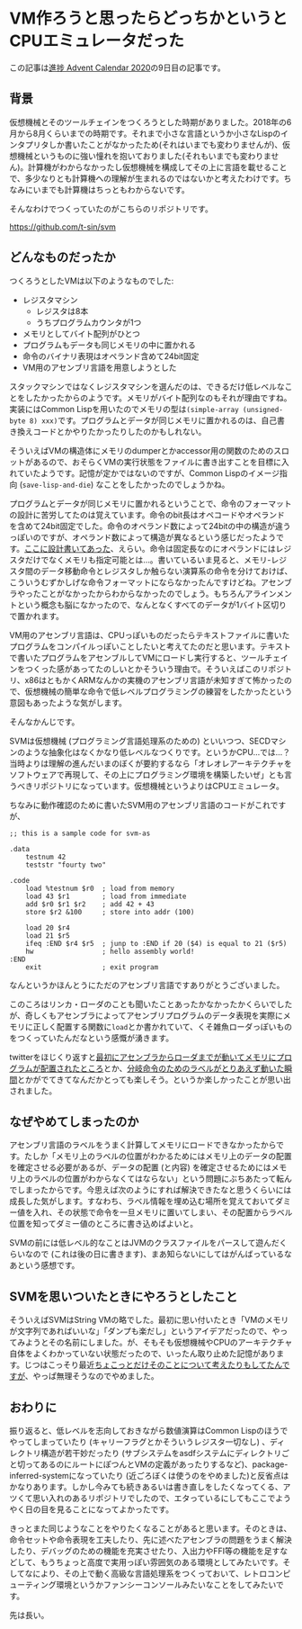 # VM作ろうと思ったらどっちかというとCPUエミュレータだった

この記事は[進捗 Advent Calendar 2020](https://github.com/t-sin/shinchoku-advent-calendar-2020)の9日目の記事です。

## 背景

仮想機械とそのツールチェインをつくろうとした時期がありました。2018年の6月から8月くらいまでの時期です。それまで小さな言語というか小さなLispのインタプリタしか書いたことがなかったため(それはいまでも変わりませんが)、仮想機械というものに強い憧れを抱いておりました(それもいまでも変わりません)。計算機がわからなかったし仮想機械を構成してその上に言語を載せることで、多少なりとも計算機への理解が生まれるのではないかと考えたわけです。ちなみにいまでも計算機はちっともわからないです。

そんなわけでつくっていたのがこちらのリポジトリです。

https://github.com/t-sin/svm

## どんなものだったか

つくろうとしたVMは以下のようなものでした:

- レジスタマシン
    - レジスタは8本
    - うちプログラムカウンタが1つ
- メモリとしてバイト配列がひとつ
- プログラムもデータも同じメモリの中に置かれる
- 命令のバイナリ表現はオペランド含めて24bit固定
- VM用のアセンブリ言語を用意しようとした

スタックマシンではなくレジスタマシンを選んだのは、できるだけ低レベルなことをしたかったからのようです。メモリがバイト配列なのもそれが理由ですね。実装にはCommon Lispを用いたのでメモリの型は`(simple-array (unsigned-byte 8) xxx)`です。プログラムとデータが同じメモリに置かれるのは、自己書き換えコードとかやりたかったりしたのかもしれない。

そういえばVMの構造体にメモリのdumperとかaccessor用の関数のためのスロットがあるので、おそらくVMの実行状態をファイルに書き出すことを目標に入れていたようです。記憶が定かではないのですが、Common Lispのイメージ指向 (`save-lisp-and-die`) なことをしたかったのでしょうかね。

プログラムとデータが同じメモリに置かれるということで、命令のフォーマットの設計に苦労してたのは覚えています。命令のbit長はオペコードやオペランドを含めて24bit固定でした。命令のオペランド数によって24bitの中の構造が違うっぽいのですが、オペランド数によって構造が異なるという感じだったようです。[ここに設計書いてあった](https://github.com/t-sin/svm/blob/master/vm/README.md)、えらい。命令は固定長なのにオペランドにはレジスタだけでなくメモリも指定可能とは…。書いているいま見ると、メモリ-レジスタ間のデータ移動命令とレジスタしか触らない演算系の命令を分けておけば、こういうむずかしげな命令フォーマットにならなかったんですけどね。アセンブラやったことがなかったからわからなかったのでしょう。もちろんアラインメントという概念も脳になかったので、なんとなくすべてのデータが1バイト区切りで置かれます。

VM用のアセンブリ言語は、CPUっぽいものだったらテキストファイルに書いたプログラムをコンパイルっぽいことしたいと考えてたのだと思います。テキストで書いたプログラムをアセンブルしてVMにロードし実行すると、ツールチェインをつくった感があってたのしいとかそういう理由で。そういえばこのリポジトリ、x86はともかくARMなんかの実機のアセンブリ言語が未知すぎて怖かったので、仮想機械の簡単な命令で低レベルプログラミングの練習をしたかったという意図もあったような気がします。

そんなかんじです。

SVMは仮想機械 (プログラミング言語処理系のための) といいつつ、SECDマシンのような抽象化はなくかなり低レベルなつくりです。というかCPU…では…？ 当時よりは理解の進んだいまのぼくが要約するなら「オレオレアーキテクチャをソフトウェアで再現して、その上にプログラミング環境を構築したいぜ」とも言うべきリポジトリになっています。仮想機械というよりはCPUエミュレータ。

ちなみに動作確認のために書いたSVM用のアセンブリ言語のコードがこれですが、

```
;; this is a sample code for svm-as

.data
    testnum 42
    teststr "fourty two"

.code
    load %testnum $r0  ; load from memory
    load 43 $r1        ; load from immediate
    add $r0 $r1 $r2    ; add 42 + 43
    store $r2 &100     ; store into addr (100)

    load 20 $r4
    load 21 $r5
    ifeq :END $r4 $r5  ; junp to :END if 20 ($4) is equal to 21 ($r5)
    hw                 ; hello assembly world!
:END
    exit               ; exit program
```

なんというかほんとうにただのアセンブリ言語ですありがとうございました。

このころはリンカ・ローダのことも聞いたことあったかなかったかくらいでしたが、奇しくもアセンブラによってアセンブリプログラムのデータ表現を実際にメモリに正しく配置する関数に`load`とか書かれていて、くそ雑魚ローダっぽいものをつくっていたんだなという感慨が湧きます。

twitterをほじくり返すと[最初にアセンブラからローダまでが動いてメモリにプログラムが配置されたところ](https://twitter.com/sin_clav/status/1014877206949056517)とか、[分岐命令のためのラベルがとりあえず動いた瞬間](https://twitter.com/sin_clav/status/1018505065114492928)とかがでてきてなんだかとっても楽しそう。というか楽しかったことが思い出されました。

## なぜやめてしまったのか

アセンブリ言語のラベルをうまく計算してメモリにロードできなかったからです。たしか「メモリ上のラベルの位置がわかるためにはメモリ上のデータの配置を確定させる必要があるが、データの配置 (と内容) を確定させるためにはメモリ上のラベルの位置がわからなくてはならない」という問題にぶちあたって転んでしまったからです。今思えば次のようにすれば解決できたなと思うくらいには成長した気がします。すなわち、ラベル情報を埋め込む場所を覚えておいてダミー値を入れ、その状態で命令を一旦メモリに置いてしまい、その配置からラベル位置を知ってダミー値のところに書き込めばよいと。

SVMの前には低レベル的なことはJVMのクラスファイルをパースして遊んだくらいなので (これは後の日に書きます)、まあ知らないにしてはがんばっているなあという感想です。

## SVMを思いついたときにやろうとしたこと

そういえばSVMはString VMの略でした。最初に思い付いたとき「VMのメモリが文字列であればいいな」「ダンプも楽だし」というアイデアだったので、やってみようとその名前にしました。が、そもそも仮想機械やCPUのアーキテクチャ自体をよくわかっていない状態だったので、いったん取り止めた記憶があります。じつはこっそり最近[ちょこっとだけそのことについて考えたりもしてたんですが](https://github.com/t-sin/svm/blob/string-vm/doc/texual-memory.md)、やっぱ無理そうなのでやめました。

## おわりに

振り返ると、低レベルを志向しておきながら数値演算はCommon Lispのほうでやってしまっていたり (キャリーフラグとかそういうレジスタ一切なし) 、ディレクトリ構造が若干妙だったり (サブシステムをasdfシステムにディレクトリごと切ってあるのにルートにぽつんとVMの定義があったりするなど)、package-inferred-systemになっていたり (近ごろぼくは使うのをやめました)と反省点はかなりあります。しかし今みても続きあるいは書き直しをしたくなってくる、アツくて思い入れのあるリポジトリでしたので、エタっているにしてもここでようやく日の目を見ることになってよかったです。

きっとまた同じようなことをやりたくなることがあると思います。そのときは、命令セットや命令表現を工夫したり、先に述べたアセンブラの問題をうまく解決したり、デバッグのための機能を充実させたり、入出力やFFI等の機能を足すなどして、もうちょっと高度で実用っぽい雰囲気のある環境としてみたいです。そしてなにより、その上で動く高級な言語処理系をつくっておいて、レトロコンピューティング環境というかファンシーコンソールみたいなことをしてみたいです。

先は長い。
